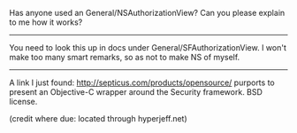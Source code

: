 Has anyone used an General/NSAuthorizationView? Can you please explain to me how it works?

----

You need to look this up in docs under General/SFAuthorizationView. I won't make too many smart remarks, so as not to make NS of myself.

----

A link I just found: http://septicus.com/products/opensource/ purports to present an Objective-C wrapper around the Security framework.
BSD license.

(credit where due: located through hyperjeff.net)